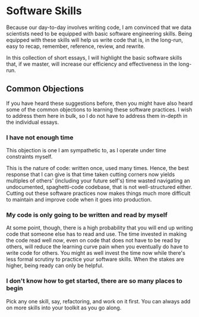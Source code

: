 # Software Skills

Because our day-to-day involves writing code,
I am convinced that we data scientists
need to be equipped with basic software engineering skills.
Being equipped with these skills
will help us write code that is, in the long-run,
easy to recap, remember, reference, review, and rewrite.

In this collection of short essays,
I will highlight the basic software skills that,
if we master,
will increase our efficiency and effectiveness in the long-run.

## Common Objections

If you have heard these suggestions before,
then you might have also heard some of the common objections
to learning these software practices.
I wish to address them here in bulk,
so I do not have to address them in-depth in the individual essays.

### I have not enough time

This objection is one I am sympathetic to,
as I operate under time constraints myself.

This is the nature of code: written once, used many times.
Hence, the best response that I can give is that time taken cutting corners now
yields multiples of others' (including your future self's) time wasted
navigating an undocumented, spaghetti-code codebase,
that is not well-structured either.
Cutting out these software practices now
makes things much more difficult to maintain and improve code
when it goes into production.

### My code is only going to be written and read by myself

At some point, though, there is a high probability
that you will end up writing code
that someone else has to read and use.
The time invested in making the code read well _now_,
even on code that does not have to be read by others,
will reduce the learning curve pain
when you eventually do have to write code for others.
You might as well invest the time now while there's less formal scrutiny
to practice your software skills.
When the stakes are higher, being ready can only be helpful.

### I don't know how to get started, there are so many places to begin

Pick any one skill, say, refactoring, and work on it first.
You can always add on more skills into your toolkit as you go along.

